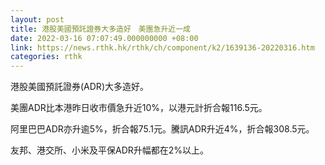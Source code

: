 ```yaml
---
layout: post
title: 港股美國預託證券大多造好　美團急升近一成
date: 2022-03-16 07:07:49.000000000 +08:00
link: https://news.rthk.hk/rthk/ch/component/k2/1639136-20220316.htm
categories: rthk
---
```


港股美國預託證券(ADR)大多造好。

美團ADR比本港昨日收市價急升近10%，以港元計折合報116.5元。

阿里巴巴ADR亦升逾5%，折合報75.1元。騰訊ADR升近4%，折合報308.5元。

友邦、港交所、小米及平保ADR升幅都在2%以上。

